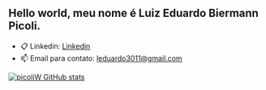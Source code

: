 ## Hello world, meu nome é Luiz Eduardo Biermann Picoli.

- 📋 Linkedin: [Linkedin](https://www.linkedin.com/in/luizpicoli/)
- 📫 Email para contato: leduardo3011@gmail.com

[![picoliW GitHub stats](https://github-readme-stats.vercel.app/api?username=picoliW)](https://github.com/anuraghazra/github-readme-stats)
